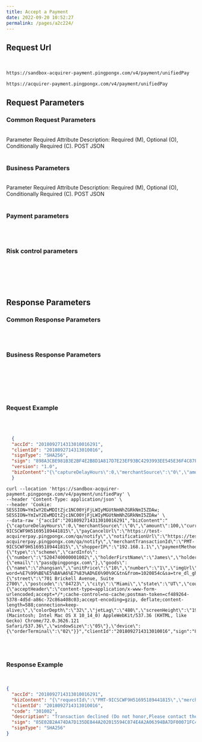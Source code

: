 ```yaml
---
title: Accept a Payment
date: 2022-09-20 10:52:27
permalink: /pages/a2c224/
---
```



## Request Url

<br/>
<div>
<code-group>
  <code-block title="Sandbox Environment" active>

  ```bash
  https://sandbox-acquirer-payment.pingpongx.com/v4/payment/unifiedPay
  ```
  </code-block>
  <code-block title="Production Environment">

  ```bash
  https://acquirer-payment.pingpongx.com/v4/payment/unifiedPay
  ```
  </code-block>
</code-group>
</div>

## Request Parameters

### Common Request Parameters

<br/>
<el-tag type="danger" effect="dark">Parameter Required Attribute Description: Required (M), Optional (O), Conditionally Required (C).</el-tag>
<el-tag type="" effect="dark">POST</el-tag>
<el-tag type="" effect="dark">JSON</el-tag>
<br/>
<br/>

<v4-Checkout-Uniformly-Alternative-AlternativePublicRequestTable></v4-Checkout-Uniformly-Alternative-AlternativePublicRequestTable>


### Business Parameters
<br/>
<el-tag type="danger" effect="dark">Parameter Required Attribute Description: Required (M), Optional (O), Conditionally Required (C).</el-tag>
<el-tag type="" effect="dark">POST</el-tag>
<el-tag type="" effect="dark">JSON</el-tag>
<br/>
<br/>
<v4-Checkout-Uniformly-PublicParamsTableV3></v4-Checkout-Uniformly-PublicParamsTableV3>




### Payment parameters
<br/>
<br/>

<div>

<v4-Checkout-Uniformly-UniformlyOrderRequest></v4-Checkout-Uniformly-UniformlyOrderRequest>
</div>




### Risk control parameters
<br/>
<br/>
<v4-Checkout-Uniformly-RiskParamsTable></v4-Checkout-Uniformly-RiskParamsTable>
<br/>
<br/>

## Response Parameters

### Common Response Parameters
<br/>
<br/>
<v4-Checkout-Uniformly-Alternative-AlternativePublicResponseTable></v4-Checkout-Uniformly-Alternative-AlternativePublicResponseTable>

### Business Response Parameters

<br/>
<br/>

<v4-Checkout-Uniformly-UnifiedPayBizResponseTable></v4-Checkout-Uniformly-UnifiedPayBizResponseTable>

<br/>
<br/>
<div>


### Request Example

<br/>
<br/>

<code-group>
  <code-block title="JSON" active>

  ```json
    {
    "accId": "2018092714313010016291",
    "clientId": "2018092714313010016",
    "signType": "SHA256",
    "sign": "898A3CBE981B3E2BF4E2B8D1A817D7E23EF93BC4293993EE545E36F4C87F2E79",
    "version": "1.0",
    "bizContent":"{\"captureDelayHours\":0,\"merchantSource\":\"0\",\"amount\":100,\"currency\":\"USD\",\"requestId\":\"PMT-9ICSCWF9H51695189441815\",\"payCancelUrl\":\"https://test-acquirerpay.pingpongx.com/qa/notify\",\"notificationUrl\":\"https://test-acquirerpay.pingpongx.com/qa/notify\",\"merchantTransactionId\":\"PMT-9ICSCWF9H51695189441815\",\"shopperIP\":\"192.168.1.1\",\"paymentMethod\":{\"type\":\"scheme\",\"cardInfo\":{\"number\":\"5204740000001002\",\"holderFirstName\":\"James\",\"holderLastName\":\"LeBron\",\"expireMonth\":\"12\",\"expireYear\":\"2027\",\"cvv\":\"840\"}},\"customer\":{\"email\":\"pass@pingpongx.com\"},\"goods\":{\"name\":\"zhangsan\",\"unitPrice\":\"10\",\"number\":\"1\",\"imgUrl\":\"https://m.baidu.com/s?word=%E7%99%BE%E5%BA%A6%E7%83%AD%E6%90%9C&tn&from=1020854c&sa=tre_dl_gh_logo_wj\"},\"billingAddress\":{\"street\":\"701 Brickell Avenue, Suite 2700\",\"postcode\":\"84723\",\"city\":\"Miami\",\"state\":\"UT\",\"country\":\"US\"},\"browserInfo\":{\"acceptHeader\":\"content-type=application/x-www-form-urlencoded;accept=*/*;cache-control=no-cache;postman-token=cf489264-5378-4d5d-a86c-72c86a408c03;accept-encoding=gzip, deflate;content-length=588;connection=keep-alive;\",\"colorDepth\":\"32\",\"jetLag\":\"480\",\"screenHeight\":\"1980\",\"screenWidth\":\"1080\",\"userAgent\":\"Mozilla/5.0 (Macintosh; Intel Mac OS X 10_14_0) AppleWebKit/537.36 (KHTML, like Gecko) Chrome/72.0.3626.121 Safari/537.36\",\"windowSize\":\"05\"},\"device\":{\"orderTerminal\":\"02\"}}"
    }
  ```
  </code-block>

  <code-block title="cURL">

  ```curlrc
  curl --location 'https://sandbox-acquirer-payment.pingpongx.com/v4/payment/unifiedPay' \
--header 'Content-Type: application/json' \
--header 'Cookie: SESSION=YmIwY2EwMDItZjc1NC00YjFjLWIyMGUtNmNhZGRkNmI5ZDAw; SESSION=YmIwY2EwMDItZjc1NC00YjFjLWIyMGUtNmNhZGRkNmI5ZDAw' \
--data-raw '{"accId":"2018092714313010016291","bizContent":"{\"captureDelayHours\":0,\"merchantSource\":\"0\",\"amount\":100,\"currency\":\"USD\",\"requestId\":\"PMT-9ICSCWF9H51695189441815\",\"payCancelUrl\":\"https://test-acquirerpay.pingpongx.com/qa/notify\",\"notificationUrl\":\"https://test-acquirerpay.pingpongx.com/qa/notify\",\"merchantTransactionId\":\"PMT-9ICSCWF9H51695189441815\",\"shopperIP\":\"192.168.1.1\",\"paymentMethod\":{\"type\":\"scheme\",\"cardInfo\":{\"number\":\"5204740000001002\",\"holderFirstName\":\"James\",\"holderLastName\":\"LeBron\",\"expireMonth\":\"12\",\"expireYear\":\"2027\",\"cvv\":\"840\"}},\"customer\":{\"email\":\"pass@pingpongx.com\"},\"goods\":{\"name\":\"zhangsan\",\"unitPrice\":\"10\",\"number\":\"1\",\"imgUrl\":\"https://m.baidu.com/s?word=%E7%99%BE%E5%BA%A6%E7%83%AD%E6%90%9C&tn&from=1020854c&sa=tre_dl_gh_logo_wj\"},\"billingAddress\":{\"street\":\"701 Brickell Avenue, Suite 2700\",\"postcode\":\"84723\",\"city\":\"Miami\",\"state\":\"UT\",\"country\":\"US\"},\"browserInfo\":{\"acceptHeader\":\"content-type=application/x-www-form-urlencoded;accept=*/*;cache-control=no-cache;postman-token=cf489264-5378-4d5d-a86c-72c86a408c03;accept-encoding=gzip, deflate;content-length=588;connection=keep-alive;\",\"colorDepth\":\"32\",\"jetLag\":\"480\",\"screenHeight\":\"1980\",\"screenWidth\":\"1080\",\"userAgent\":\"Mozilla/5.0 (Macintosh; Intel Mac OS X 10_14_0) AppleWebKit/537.36 (KHTML, like Gecko) Chrome/72.0.3626.121 Safari/537.36\",\"windowSize\":\"05\"},\"device\":{\"orderTerminal\":\"02\"}}","clientId":"2018092714313010016","sign":"898A3CBE981B3E2BF4E2B8D1A817D7E23EF93BC4293993EE545E36F4C87F2E79","signType":"SHA256","version":"1.0"}'
  
  ```

</code-block>
</code-group>

<br/>
<br/>

### Response Example
<br/>



```json
{
  "accId": "2018092714313010016291",
  "bizContent": "{\"requestId\":\"PMT-9ICSCWF9H51695189441815\",\"merchantTransactionId\":\"PMT-9ICSCWF9H51695189441815\",\"amount\":\"100.000000\",\"threeDUnionParams\":{\"threeDContinue\":\"false\"},\"transactionId\":\"2023092050004595\",\"threeDContinue\":\"false\",\"paymentMethod\":{\"type\":\"scheme\"},\"captureDelayHours\":0,\"status\":\"FAILED\"}",
  "clientId": "2018092714313010016",
  "code": "301002",
  "description": "Transaction declined (Do not honor,Please contact the issuing bank to confirm the bank card payment limit)",
  "sign": "85E02B2A474DA7D135DE844A202015594C874E4A2A06394BA7DF00071FC4A6D1",
  "signType": "SHA256"
}
```

</div>
